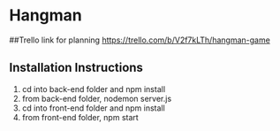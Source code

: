 # Hangman
##Trello link for planning
https://trello.com/b/V2f7kLTh/hangman-game
## Installation Instructions
1. cd into back-end folder and npm install
2. from back-end folder, nodemon server.js
3. cd into front-end folder and npm install
4. from front-end folder, npm start 